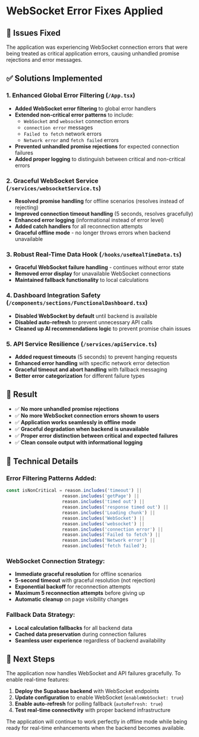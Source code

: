 # WebSocket Error Fixes Applied

## 🚨 Issues Fixed

The application was experiencing WebSocket connection errors that were being treated as critical application errors, causing unhandled promise rejections and error messages.

## ✅ Solutions Implemented

### 1. Enhanced Global Error Filtering (`/App.tsx`)
- **Added WebSocket error filtering** to global error handlers
- **Extended non-critical error patterns** to include:
  - `WebSocket` and `websocket` connection errors
  - `connection error` messages
  - `Failed to fetch` network errors
  - `Network error` and `fetch failed` errors
- **Prevented unhandled promise rejections** for expected connection failures
- **Added proper logging** to distinguish between critical and non-critical errors

### 2. Graceful WebSocket Service (`/services/websocketService.ts`)
- **Resolved promise handling** for offline scenarios (resolves instead of rejecting)
- **Improved connection timeout handling** (5 seconds, resolves gracefully)
- **Enhanced error logging** (informational instead of error level)
- **Added catch handlers** for all reconnection attempts
- **Graceful offline mode** - no longer throws errors when backend unavailable

### 3. Robust Real-Time Data Hook (`/hooks/useRealTimeData.ts`)
- **Graceful WebSocket failure handling** - continues without error state
- **Removed error display** for unavailable WebSocket connections
- **Maintained fallback functionality** to local calculations

### 4. Dashboard Integration Safety (`/components/sections/FunctionalDashboard.tsx`)
- **Disabled WebSocket by default** until backend is available
- **Disabled auto-refresh** to prevent unnecessary API calls
- **Cleaned up AI recommendations logic** to prevent promise chain issues

### 5. API Service Resilience (`/services/apiService.ts`)
- **Added request timeouts** (5 seconds) to prevent hanging requests
- **Enhanced error handling** with specific network error detection
- **Graceful timeout and abort handling** with fallback messaging
- **Better error categorization** for different failure types

## 🎯 Result

- ✅ **No more unhandled promise rejections**
- ✅ **No more WebSocket connection errors shown to users**
- ✅ **Application works seamlessly in offline mode**
- ✅ **Graceful degradation when backend is unavailable**
- ✅ **Proper error distinction between critical and expected failures**
- ✅ **Clean console output with informational logging**

## 🔧 Technical Details

### Error Filtering Patterns Added:
```typescript
const isNonCritical = reason.includes('timeout') || 
                     reason.includes('getPage') || 
                     reason.includes('timed out') ||
                     reason.includes('response timed out') ||
                     reason.includes('Loading chunk') ||
                     reason.includes('WebSocket') ||
                     reason.includes('websocket') ||
                     reason.includes('connection error') ||
                     reason.includes('Failed to fetch') ||
                     reason.includes('Network error') ||
                     reason.includes('fetch failed');
```

### WebSocket Connection Strategy:
- **Immediate graceful resolution** for offline scenarios
- **5-second timeout** with graceful resolution (not rejection)
- **Exponential backoff** for reconnection attempts
- **Maximum 5 reconnection attempts** before giving up
- **Automatic cleanup** on page visibility changes

### Fallback Data Strategy:
- **Local calculation fallbacks** for all backend data
- **Cached data preservation** during connection failures  
- **Seamless user experience** regardless of backend availability

## 🚀 Next Steps

The application now handles WebSocket and API failures gracefully. To enable real-time features:

1. **Deploy the Supabase backend** with WebSocket endpoints
2. **Update configuration** to enable WebSocket (`enableWebSocket: true`)
3. **Enable auto-refresh** for polling fallback (`autoRefresh: true`)
4. **Test real-time connectivity** with proper backend infrastructure

The application will continue to work perfectly in offline mode while being ready for real-time enhancements when the backend becomes available.